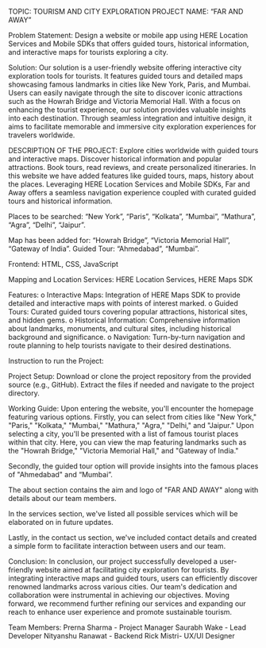 TOPIC: TOURISM AND CITY EXPLORATION 
PROJECT NAME: “FAR AND AWAY” 


Problem Statement: Design a website or mobile app using HERE Location Services and Mobile 
SDKs that offers guided tours, historical information, and interactive maps for tourists exploring a 
city. 


Solution: Our solution is a user-friendly website offering interactive city exploration tools for tourists. 
It features guided tours and detailed maps showcasing famous landmarks in cities like New York, 
Paris, and Mumbai. Users can easily navigate through the site to discover iconic attractions such as 
the Howrah Bridge and Victoria Memorial Hall. With a focus on enhancing the tourist experience, 
our solution provides valuable insights into each destination. Through seamless integration and 
intuitive design, it aims to facilitate memorable and immersive city exploration experiences for 
travelers worldwide. 


DESCRIPTION OF THE PROJECT: Explore cities worldwide with guided tours and interactive maps. 
Discover historical information and popular attractions. Book tours, read reviews, and create 
personalized itineraries. In this website we have added features like guided tours, maps, history 
about the places. Leveraging HERE Location Services and Mobile SDKs, Far and Away offers a 
seamless navigation experience coupled with curated guided tours and historical information.

Places to be searched: “New York”, “Paris”, “Kolkata”, “Mumbai”, “Mathura”, “Agra”, “Delhi”, 
“Jaipur”. 

Map has been added for: “Howrah Bridge”, “Victoria Memorial Hall”, “Gateway of India”. 
Guided Tour: “Ahmedabad”, “Mumbai”. 

Frontend: HTML, CSS, JavaScript

Mapping and Location Services: HERE Location Services, HERE Maps SDK 

Features: 
o Interactive Maps: Integration of HERE Maps SDK to provide detailed and interactive maps 
with points of interest marked. 
o Guided Tours: Curated guided tours covering popular attractions, historical sites, and hidden 
gems. 
o Historical Information: Comprehensive information about landmarks, monuments, and 
cultural sites, including historical background and significance. 
o Navigation: Turn-by-turn navigation and route planning to help tourists navigate to their 
desired destinations. 

Instruction to run the Project: 

Project Setup: Download or clone the project repository from the provided source (e.g., GitHub). 
Extract the files if needed and navigate to the project directory. 

Working Guide: 
Upon entering the website, you'll encounter the homepage featuring various options. Firstly, you can 
select from cities like "New York," "Paris," "Kolkata," "Mumbai," "Mathura," "Agra," "Delhi," and 
"Jaipur." Upon selecting a city, you'll be presented with a list of famous tourist places within that city. 
Here, you can view the map featuring landmarks such as the "Howrah Bridge," "Victoria Memorial 
Hall," and "Gateway of India." 

Secondly, the guided tour option will provide insights into the famous places of "Ahmedabad" and 
“Mumbai”. 

The about section contains the aim and logo of "FAR AND AWAY" along with details about our team 
members. 

In the services section, we've listed all possible services which will be elaborated on in future 
updates. 

Lastly, in the contact us section, we've included contact details and created a simple form to 
facilitate interaction between users and our team. 

Conclusion: In conclusion, our project successfully developed a user-friendly website aimed at 
facilitating city exploration for tourists. By integrating interactive maps and guided tours, users 
can efficiently discover renowned landmarks across various cities. Our team's dedication and 
collaboration were instrumental in achieving our objectives. Moving forward, we recommend 
further refining our services and expanding our reach to enhance user experience and promote 
sustainable tourism. 

Team Members: 
Prerna Sharma - Project Manager 
Saurabh Wake - Lead Developer 
Nityanshu Ranawat - Backend 
Rick Mistri- UX/UI Designer
